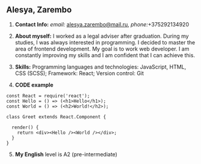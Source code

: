 ## Alesya, Zarembo

1. **Contact Info:** *email:* alesya.zarembo@mail.ru, *phone:*+375292134920

2. **About myself:** I worked as a legal adviser after graduation. During my studies, I
was always interested in programming. I decided to master the
area of frontend development. My goal is to work
web developer. I am constantly improving my skills
and I am confident that I can achieve this.

3. **Skills:** Programming languages and technologies: JavaScript, HTML, CSS (SCSS); Framework: React; Version control: Git

4. **CODE example**

```
const React = require('react');
const Hello = () => (<h1>Hello</h1>);
const World = () => (<h2>World!</h2>);

class Greet extends React.Component {
  
  render() {
    return <div><Hello /><World /></div>;
  }
}
```
5. **My English** level is A2 (pre-intermediate)
